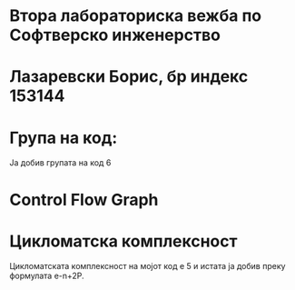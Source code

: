 # Втора лабораториска вежба по Софтверско инженерство
# Лазаревски Борис, бр индекс 153144
# Група на код:
Ја добив групата на код 6

# Control Flow Graph


# Цикломатска комплексност
Цикломатската комплексност на мојот код е 5 и истата ја добив преку формулата e-n+2P.
